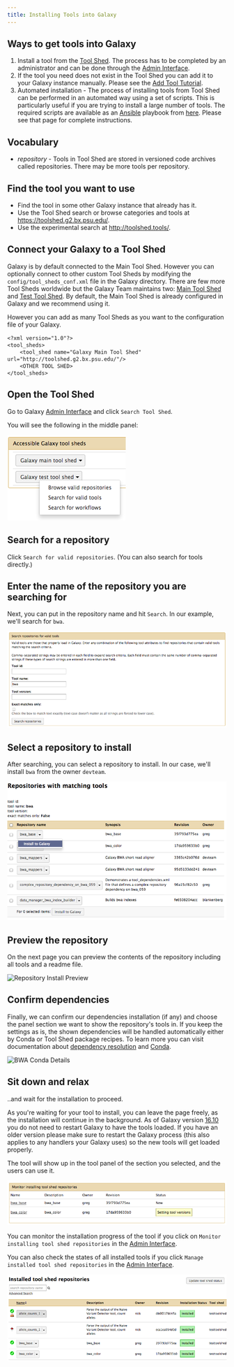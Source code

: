 ```yaml
---
title: Installing Tools into Galaxy
---
```

## Ways to get tools into Galaxy

1. Install a tool from the [Tool Shed](/src/toolshed/index.md). The process has to be completed by an administrator and can be done through the [Admin Interface](/src/admin/index.md).
1. If the tool you need does not exist in the Tool Shed you can add it to your Galaxy instance manually. Please see the [Add Tool Tutorial](/src/admin/tools/add-tool-tutorial/index.md).
1. Automated installation - The process of installing tools from Tool Shed can be performed in an automated way using a set of scripts. This is particularly useful if you are trying to install a large number of tools. The required scripts are available as an [Ansible](http://www.ansible.com/home) playbook from [here](https://github.com/afgane/galaxy-tools-playbook). Please see that page for complete instructions.

## Vocabulary

* *repository* - Tools in Tool Shed are stored in versioned code archives called repositories. There may be more tools per repository.


## Find the tool you want to use

* Find the tool in some other Galaxy instance that already has it.
* Use the Tool Shed search or browse categories and tools at https://toolshed.g2.bx.psu.edu/.
* Use the experimental search at http://toolshed.tools/.

## Connect your Galaxy to a Tool Shed

Galaxy is by default connected to the Main Tool Shed. However you can optionally connect to other custom Tool Sheds by modifying the `config/tool_sheds_conf.xml` file in the Galaxy directory. There are few more Tool Sheds worldwide but the Galaxy Team maintains two: [Main Tool Shed](http://toolshed.g2.bx.psu.edu/) and [Test Tool Shed](http://testtoolshed.g2.bx.psu.edu/). By default, the Main Tool Shed is already configured in Galaxy and we recommend using it.

However you can add as many Tool Sheds as you want to the configuration file of your Galaxy.

```
<?xml version="1.0"?>
<tool_sheds>
    <tool_shed name="Galaxy Main Tool Shed" url="http://toolshed.g2.bx.psu.edu/"/>
    <OTHER TOOL SHED>
</tool_sheds>
```

## Open the Tool Shed

Go to Galaxy [Admin Interface](/src/admin/index.md) and click `Search Tool Shed`.

You will see the following in the middle panel:

![Connected Toolsheds](/src/admin/tools/add-tool-from-toolshed-tutorial/connected_toolsheds.png)

## Search for a repository

Click `Search for valid repositories`. (You can also search for tools directly.)

## Enter the name of the repository you are searching for

Next, you can put in the repository name and hit `Search`.  In our example, we'll search for `bwa`.

![Search Valid Tools](/src/admin/tools/add-tool-from-toolshed-tutorial/search_valid_tools.png)

## Select a repository to install

After searching, you can select a repository to install.  In our case, we'll install `bwa` from the owner `devteam`.

![Install BWA](/src/admin/tools/add-tool-from-toolshed-tutorial/install_bwa.png)

## Preview the repository

On the next page you can preview the contents of the repository including all tools and a readme file.

![Repository Install Preview](/src/admin/tools/add-tool-from-toolshed-tutorial/repository_install_preview.png)

## Confirm dependencies

Finally, we can confirm our dependencies installation (if any) and choose the panel section we want to show the repository's tools in. If you keep the settings as is, the shown dependencies will be handled automatically either by Conda or Tool Shed package recipes. To learn more you can visit documentation about [dependency resolution](https://docs.galaxyproject.org/en/master/admin/dependency_resolvers.html) and [Conda](https://docs.galaxyproject.org/en/master/admin/conda_faq.html).

![BWA Conda Details](/src/admin/tools/add-tool-from-toolshed-tutorial/bwa_conda_details.png)

## Sit down and relax

..and wait for the installation to proceed.

As you're waiting for your tool to install, you can leave the page freely, as the installation will continue in the background. As of Galaxy version [16.10](https://docs.galaxyproject.org/en/master/releases/16.10_announce.html) you do not need to restart Galaxy to have the tools loaded. If you have an older version please make sure to restart the Galaxy process (this also applies to any handlers your Galaxy uses) so the new tools will get loaded properly.

The tool will show up in the tool panel of the section you selected, and the users can use it.

![Tool Installation](/src/admin/tools/add-tool-from-toolshed-tutorial/tool_installation.png)

You can monitor the installation progress of the tool if you click on `Monitor installing tool shed repositories` in the [Admin Interface](/src/admin/index.md).

You can also check the states of all installed tools if you click `Manage installed tool shed repositories` in the [Admin Interface](/src/admin/index.md).

![Repository Status](/src/admin/tools/add-tool-from-toolshed-tutorial/repo_status.png)
